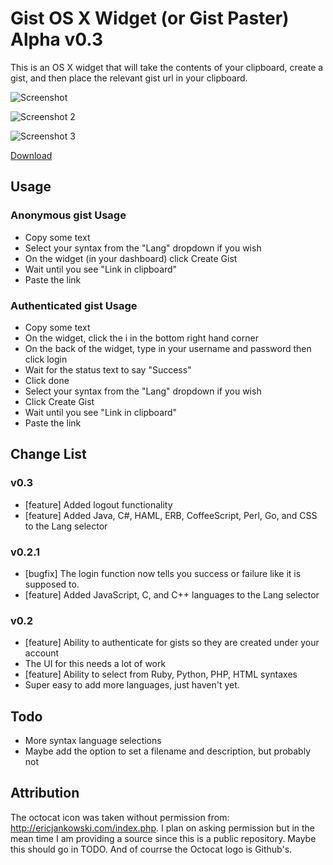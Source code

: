 # Gist OS X Widget (or Gist Paster) Alpha v0.3
This is an OS X widget that will take the contents of your clipboard, create a gist, and then place the relevant gist url in your clipboard.

![Screenshot](http://f.cl.ly/items/0F42063X0s2z1D3z042D/Screen%20Shot%202012-06-19%20at%2011.04.57%20AM.png)


![Screenshot 2](http://f.cl.ly/items/1p35132i3d09133v0K24/Screen%20Shot%202012-06-19%20at%2011.05.46%20AM.png)

![Screenshot 3](http://f.cl.ly/items/2j1C3J0c2u393E2V3i3s/Screen%20Shot%202012-06-21%20at%209.53.10%20PM.png)

[Download](https://github.com/ehaughee/Gist-OSX-Widget/downloads)


## Usage

### Anonymous gist Usage
* Copy some text
* Select your syntax from the "Lang" dropdown if you wish
* On the widget (in your dashboard) click Create Gist
* Wait until you see "Link in clipboard"
* Paste the link

### Authenticated gist Usage
* Copy some text
* On the widget, click the i in the bottom right hand corner
* On the back of the widget, type in your username and password then click login
* Wait for the status text to say "Success"
* Click done
* Select your syntax from the "Lang" dropdown if you wish
* Click Create Gist
* Wait until you see "Link in clipboard"
* Paste the link

## Change List

### v0.3
* [feature] Added logout functionality
* [feature] Added Java, C#, HAML, ERB, CoffeeScript, Perl, Go, and CSS to the Lang selector

### v0.2.1
* [bugfix] The login function now tells you success or failure like it is supposed to.
* [feature] Added JavaScript, C, and C++ languages to the Lang selector

### v0.2
* [feature] Ability to authenticate for gists so they are created under your account
 * The UI for this needs a lot of work
* [feature] Ability to select from Ruby, Python, PHP, HTML syntaxes
 * Super easy to add more languages, just haven't yet.

## Todo
* More syntax language selections
* Maybe add the option to set a filename and description, but probably not

## Attribution
The octocat icon was taken without permission from: http://ericjankowski.com/index.php.  I plan on asking permission but in the mean time I am providing a source since this is a public repository.  Maybe this should go in TODO.  And of courrse the Octocat logo is Github's.